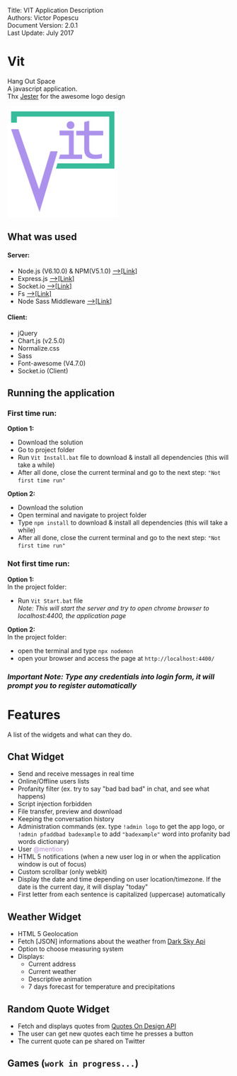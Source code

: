 Title:	 VIT Application Description  
Authors: Victor Popescu  
Document Version: 2.0.1  
Last Update: July 2017  

# Vit
Hang Out Space   
A javascript application.  
Thx <a href="https://github.com/jester6san" target="_blank">Jester</a> for the awesome logo design 


<img src="https://github.com/VicPopescu/Vit/blob/master/public/images/logo_5.png?raw=true" height= "250px" alt="logo"/>

## What was used
#### Server:
- Node.js (V6.10.0) & NPM(V5.1.0) <a href="https://nodejs.org/en/" target="_blank">-->[Link]</a>
- Express.js <a href="https://expressjs.com/" target="_blank">-->[Link]</a>
- Socket.io <a href="https://socket.io/" target="_blank">-->[Link]</a>
- Fs <a href="https://nodejs.org/api/fs.html" target="_blank">-->[Link]</a>
- Node Sass Middleware  <a href="https://github.com/sass/node-sass-middleware" target="_blank">-->[Link]</a> 

#### Client:
- jQuery
- Chart.js (v2.5.0)
- Normalize.css
- Sass
- Font-awesome (V4.7.0)
- Socket.io (Client)

## Running the application 

### First time run:
**Option 1:**
- Download the solution  
- Go to project folder
- Run `Vit Install.bat` file to download & install all dependencies (this will take a while)
- After all done, close the current terminal and go to the next step: `"Not first time run"`  

**Option 2:**
- Download the solution  
- Open terminal and navigate to project folder
- Type `npm install` to download & install all dependencies (this will take a while)
- After all done, close the current terminal and go to the next step: `"Not first time run"`
   
### Not first time run:  

**Option 1:**  
In the project folder:
- Run `Vit Start.bat` file  
    *Note: This will start the server and try to open chrome browser to localhost:4400, the application page*  

**Option 2:**  
In the project folder:  
- open the terminal and type `npx nodemon`  
- open your browser and access the page at `http://localhost:4400/` 


### ***Important Note: Type any credentials into login form, it will prompt you to register automatically***



# Features  
A list of the widgets and what can they do.   

## Chat Widget
- Send and receive messages in real time
- Online/Offline users lists
- Profanity filter (ex. try to say "bad bad bad" in chat, and see what happens)
- Script injection forbidden
- File transfer, preview and download
- Keeping the conversation history
- Administration commands (ex. type `!admin logo` to get the app logo, or `!admin pfaddbad badexample` to add `"badexample"` word into profanity bad words dictionary)
- User <span style="color:#AF87CF;">@mention</span>
- HTML 5 notifications (when a new user log in or when the application window is out of focus)  
- Custom scrollbar (only webkit)
- Display the date and time depending on user location/timezone. If the date is the current day, it will display "today"
- First letter from each sentence is capitalized (uppercase) automatically   

## Weather Widget  
- HTML 5 Geolocation
- Fetch [JSON] informations about the weather from [Dark Sky Api](https://darksky.net/dev/)
- Option to choose measuring system
- Displays: 
    - Current address
    - Current weather
    - Descriptive animation
    - 7 days forecast for temperature and precipitations

## Random Quote Widget  
- Fetch and displays quotes from [Quotes On Design API](https://quotesondesign.com/api-v4-0/)
- The user can get new quotes each time he presses a button
- The current quote can pe shared on Twitter

## Games (`work in progress...`)
